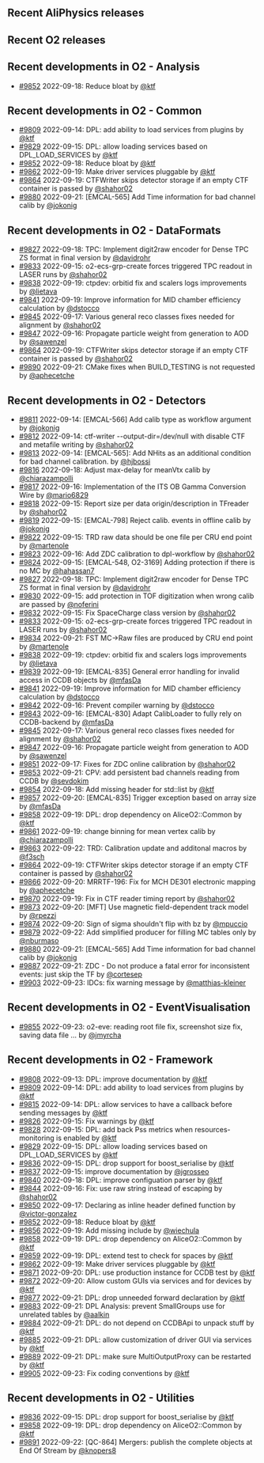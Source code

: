## Recent AliPhysics releases
## Recent O2 releases
## Recent developments in O2 - Analysis
- [\#9852](https://github.com/AliceO2Group/AliceO2/pull/9852) 2022-09-18: Reduce bloat by [@ktf](https://github.com/ktf)
## Recent developments in O2 - Common
- [\#9809](https://github.com/AliceO2Group/AliceO2/pull/9809) 2022-09-14: DPL: add ability to load services from plugins by [@ktf](https://github.com/ktf)
- [\#9829](https://github.com/AliceO2Group/AliceO2/pull/9829) 2022-09-15: DPL: allow loading services based on DPL_LOAD_SERVICES by [@ktf](https://github.com/ktf)
- [\#9852](https://github.com/AliceO2Group/AliceO2/pull/9852) 2022-09-18: Reduce bloat by [@ktf](https://github.com/ktf)
- [\#9862](https://github.com/AliceO2Group/AliceO2/pull/9862) 2022-09-19: Make driver services pluggable by [@ktf](https://github.com/ktf)
- [\#9864](https://github.com/AliceO2Group/AliceO2/pull/9864) 2022-09-19: CTFWriter skips detector storage if an empty CTF container is passed by [@shahor02](https://github.com/shahor02)
- [\#9880](https://github.com/AliceO2Group/AliceO2/pull/9880) 2022-09-21: [EMCAL-565] Add Time information for bad channel calib by [@jokonig](https://github.com/jokonig)
## Recent developments in O2 - DataFormats
- [\#9827](https://github.com/AliceO2Group/AliceO2/pull/9827) 2022-09-18: TPC: Implement digit2raw encoder for Dense TPC ZS format in final version by [@davidrohr](https://github.com/davidrohr)
- [\#9833](https://github.com/AliceO2Group/AliceO2/pull/9833) 2022-09-15: o2-ecs-grp-create forces triggered TPC readout in LASER runs by [@shahor02](https://github.com/shahor02)
- [\#9838](https://github.com/AliceO2Group/AliceO2/pull/9838) 2022-09-19: ctpdev: orbitid fix and scalers logs improvements by [@lietava](https://github.com/lietava)
- [\#9841](https://github.com/AliceO2Group/AliceO2/pull/9841) 2022-09-19: Improve information for MID chamber efficiency calculation by [@dstocco](https://github.com/dstocco)
- [\#9845](https://github.com/AliceO2Group/AliceO2/pull/9845) 2022-09-17: Various general reco classes fixes needed for alignment by [@shahor02](https://github.com/shahor02)
- [\#9847](https://github.com/AliceO2Group/AliceO2/pull/9847) 2022-09-16: Propagate particle weight from generation to AOD by [@sawenzel](https://github.com/sawenzel)
- [\#9864](https://github.com/AliceO2Group/AliceO2/pull/9864) 2022-09-19: CTFWriter skips detector storage if an empty CTF container is passed by [@shahor02](https://github.com/shahor02)
- [\#9890](https://github.com/AliceO2Group/AliceO2/pull/9890) 2022-09-21: CMake fixes when BUILD_TESTING is not requested by [@aphecetche](https://github.com/aphecetche)
## Recent developments in O2 - Detectors
- [\#9811](https://github.com/AliceO2Group/AliceO2/pull/9811) 2022-09-14: [EMCAL-566] Add calib type as workflow argument by [@jokonig](https://github.com/jokonig)
- [\#9812](https://github.com/AliceO2Group/AliceO2/pull/9812) 2022-09-14: ctf-writer --output-dir=/dev/null with disable CTF and metafile writing by [@shahor02](https://github.com/shahor02)
- [\#9813](https://github.com/AliceO2Group/AliceO2/pull/9813) 2022-09-14: [EMCAL-565]: Add NHits as an additional condition for bad channel calibration. by [@hjbossi](https://github.com/hjbossi)
- [\#9816](https://github.com/AliceO2Group/AliceO2/pull/9816) 2022-09-18: Adjust max-delay for meanVtx calib by [@chiarazampolli](https://github.com/chiarazampolli)
- [\#9817](https://github.com/AliceO2Group/AliceO2/pull/9817) 2022-09-16: Implementation of the ITS OB Gamma Conversion Wire by [@mario6829](https://github.com/mario6829)
- [\#9818](https://github.com/AliceO2Group/AliceO2/pull/9818) 2022-09-15: Report size per data origin/description in TFreader by [@shahor02](https://github.com/shahor02)
- [\#9819](https://github.com/AliceO2Group/AliceO2/pull/9819) 2022-09-15: [EMCAL-798] Reject calib. events in offline calib by [@jokonig](https://github.com/jokonig)
- [\#9822](https://github.com/AliceO2Group/AliceO2/pull/9822) 2022-09-15: TRD raw data should be one file per CRU end point by [@martenole](https://github.com/martenole)
- [\#9823](https://github.com/AliceO2Group/AliceO2/pull/9823) 2022-09-16: Add ZDC calibration to dpl-workflow by [@shahor02](https://github.com/shahor02)
- [\#9824](https://github.com/AliceO2Group/AliceO2/pull/9824) 2022-09-15: [EMCAL-548, O2-3169] Adding protection if there is no MC by [@hahassan7](https://github.com/hahassan7)
- [\#9827](https://github.com/AliceO2Group/AliceO2/pull/9827) 2022-09-18: TPC: Implement digit2raw encoder for Dense TPC ZS format in final version by [@davidrohr](https://github.com/davidrohr)
- [\#9830](https://github.com/AliceO2Group/AliceO2/pull/9830) 2022-09-15: add protection in TOF digitization when wrong calib are passed by [@noferini](https://github.com/noferini)
- [\#9832](https://github.com/AliceO2Group/AliceO2/pull/9832) 2022-09-15: Fix SpaceCharge class version by [@shahor02](https://github.com/shahor02)
- [\#9833](https://github.com/AliceO2Group/AliceO2/pull/9833) 2022-09-15: o2-ecs-grp-create forces triggered TPC readout in LASER runs by [@shahor02](https://github.com/shahor02)
- [\#9834](https://github.com/AliceO2Group/AliceO2/pull/9834) 2022-09-21: FST MC->Raw files are produced by CRU end point by [@martenole](https://github.com/martenole)
- [\#9838](https://github.com/AliceO2Group/AliceO2/pull/9838) 2022-09-19: ctpdev: orbitid fix and scalers logs improvements by [@lietava](https://github.com/lietava)
- [\#9839](https://github.com/AliceO2Group/AliceO2/pull/9839) 2022-09-19: [EMCAL-835] General error handling for invalid access in CCDB objects by [@mfasDa](https://github.com/mfasDa)
- [\#9841](https://github.com/AliceO2Group/AliceO2/pull/9841) 2022-09-19: Improve information for MID chamber efficiency calculation by [@dstocco](https://github.com/dstocco)
- [\#9842](https://github.com/AliceO2Group/AliceO2/pull/9842) 2022-09-16: Prevent compiler warning by [@dstocco](https://github.com/dstocco)
- [\#9843](https://github.com/AliceO2Group/AliceO2/pull/9843) 2022-09-16: [EMCAL-830] Adapt CalibLoader to fully rely on CCDB-backend by [@mfasDa](https://github.com/mfasDa)
- [\#9845](https://github.com/AliceO2Group/AliceO2/pull/9845) 2022-09-17: Various general reco classes fixes needed for alignment by [@shahor02](https://github.com/shahor02)
- [\#9847](https://github.com/AliceO2Group/AliceO2/pull/9847) 2022-09-16: Propagate particle weight from generation to AOD by [@sawenzel](https://github.com/sawenzel)
- [\#9851](https://github.com/AliceO2Group/AliceO2/pull/9851) 2022-09-17: Fixes for ZDC online calibration by [@shahor02](https://github.com/shahor02)
- [\#9853](https://github.com/AliceO2Group/AliceO2/pull/9853) 2022-09-21: CPV: add persistent bad channels reading from CCDB by [@sevdokim](https://github.com/sevdokim)
- [\#9854](https://github.com/AliceO2Group/AliceO2/pull/9854) 2022-09-18: Add missing header for std::list by [@ktf](https://github.com/ktf)
- [\#9857](https://github.com/AliceO2Group/AliceO2/pull/9857) 2022-09-20: [EMCAL-835] Trigger exception based on array size by [@mfasDa](https://github.com/mfasDa)
- [\#9858](https://github.com/AliceO2Group/AliceO2/pull/9858) 2022-09-19: DPL: drop dependency on AliceO2::Common by [@ktf](https://github.com/ktf)
- [\#9861](https://github.com/AliceO2Group/AliceO2/pull/9861) 2022-09-19: change binning for mean vertex calib by [@chiarazampolli](https://github.com/chiarazampolli)
- [\#9863](https://github.com/AliceO2Group/AliceO2/pull/9863) 2022-09-22: TRD: Calibration update and additonal macros by [@f3sch](https://github.com/f3sch)
- [\#9864](https://github.com/AliceO2Group/AliceO2/pull/9864) 2022-09-19: CTFWriter skips detector storage if an empty CTF container is passed by [@shahor02](https://github.com/shahor02)
- [\#9866](https://github.com/AliceO2Group/AliceO2/pull/9866) 2022-09-20: MRRTF-196: Fix for MCH DE301 electronic mapping by [@aphecetche](https://github.com/aphecetche)
- [\#9870](https://github.com/AliceO2Group/AliceO2/pull/9870) 2022-09-19: Fix in CTF reader timing report by [@shahor02](https://github.com/shahor02)
- [\#9873](https://github.com/AliceO2Group/AliceO2/pull/9873) 2022-09-20: [MFT] Use magnetic field-dependent track model by [@rpezzi](https://github.com/rpezzi)
- [\#9874](https://github.com/AliceO2Group/AliceO2/pull/9874) 2022-09-20: Sign of sigma shouldn't flip with bz by [@mpuccio](https://github.com/mpuccio)
- [\#9879](https://github.com/AliceO2Group/AliceO2/pull/9879) 2022-09-22: Add simplified producer for filling MC tables only by [@nburmaso](https://github.com/nburmaso)
- [\#9880](https://github.com/AliceO2Group/AliceO2/pull/9880) 2022-09-21: [EMCAL-565] Add Time information for bad channel calib by [@jokonig](https://github.com/jokonig)
- [\#9887](https://github.com/AliceO2Group/AliceO2/pull/9887) 2022-09-21: ZDC - Do not produce a fatal error for inconsistent events: just skip the TF by [@cortesep](https://github.com/cortesep)
- [\#9903](https://github.com/AliceO2Group/AliceO2/pull/9903) 2022-09-23: IDCs: fix warning message by [@matthias-kleiner](https://github.com/matthias-kleiner)
## Recent developments in O2 - EventVisualisation
- [\#9855](https://github.com/AliceO2Group/AliceO2/pull/9855) 2022-09-23: o2-eve: reading root file fix, screenshot size fix, saving data file … by [@jmyrcha](https://github.com/jmyrcha)
## Recent developments in O2 - Framework
- [\#9808](https://github.com/AliceO2Group/AliceO2/pull/9808) 2022-09-13: DPL: improve documentation by [@ktf](https://github.com/ktf)
- [\#9809](https://github.com/AliceO2Group/AliceO2/pull/9809) 2022-09-14: DPL: add ability to load services from plugins by [@ktf](https://github.com/ktf)
- [\#9815](https://github.com/AliceO2Group/AliceO2/pull/9815) 2022-09-14: DPL: allow services to have a callback before sending messages by [@ktf](https://github.com/ktf)
- [\#9826](https://github.com/AliceO2Group/AliceO2/pull/9826) 2022-09-15: Fix warnings by [@ktf](https://github.com/ktf)
- [\#9828](https://github.com/AliceO2Group/AliceO2/pull/9828) 2022-09-15: DPL: add back Pss metrics when resources-monitoring is enabled by [@ktf](https://github.com/ktf)
- [\#9829](https://github.com/AliceO2Group/AliceO2/pull/9829) 2022-09-15: DPL: allow loading services based on DPL_LOAD_SERVICES by [@ktf](https://github.com/ktf)
- [\#9836](https://github.com/AliceO2Group/AliceO2/pull/9836) 2022-09-15: DPL: drop support for boost_serialise by [@ktf](https://github.com/ktf)
- [\#9837](https://github.com/AliceO2Group/AliceO2/pull/9837) 2022-09-15: improve documentation by [@jgrosseo](https://github.com/jgrosseo)
- [\#9840](https://github.com/AliceO2Group/AliceO2/pull/9840) 2022-09-18: DPL: improve configuation parser by [@ktf](https://github.com/ktf)
- [\#9844](https://github.com/AliceO2Group/AliceO2/pull/9844) 2022-09-16: Fix: use raw string instead of escaping by [@shahor02](https://github.com/shahor02)
- [\#9850](https://github.com/AliceO2Group/AliceO2/pull/9850) 2022-09-17: Declaring as inline header defined function by [@victor-gonzalez](https://github.com/victor-gonzalez)
- [\#9852](https://github.com/AliceO2Group/AliceO2/pull/9852) 2022-09-18: Reduce bloat by [@ktf](https://github.com/ktf)
- [\#9856](https://github.com/AliceO2Group/AliceO2/pull/9856) 2022-09-19: Add missing include by [@wiechula](https://github.com/wiechula)
- [\#9858](https://github.com/AliceO2Group/AliceO2/pull/9858) 2022-09-19: DPL: drop dependency on AliceO2::Common by [@ktf](https://github.com/ktf)
- [\#9859](https://github.com/AliceO2Group/AliceO2/pull/9859) 2022-09-19: DPL: extend test to check for spaces by [@ktf](https://github.com/ktf)
- [\#9862](https://github.com/AliceO2Group/AliceO2/pull/9862) 2022-09-19: Make driver services pluggable by [@ktf](https://github.com/ktf)
- [\#9871](https://github.com/AliceO2Group/AliceO2/pull/9871) 2022-09-20: DPL: use production instance for CCDB test by [@ktf](https://github.com/ktf)
- [\#9872](https://github.com/AliceO2Group/AliceO2/pull/9872) 2022-09-20: Allow custom GUIs via services and for devices by [@ktf](https://github.com/ktf)
- [\#9877](https://github.com/AliceO2Group/AliceO2/pull/9877) 2022-09-21: DPL: drop unneeded forward declaration by [@ktf](https://github.com/ktf)
- [\#9883](https://github.com/AliceO2Group/AliceO2/pull/9883) 2022-09-21: DPL Analysis: prevent SmallGroups use for unrelated tables by [@aalkin](https://github.com/aalkin)
- [\#9884](https://github.com/AliceO2Group/AliceO2/pull/9884) 2022-09-21: DPL: do not depend on CCDBApi to unpack stuff by [@ktf](https://github.com/ktf)
- [\#9885](https://github.com/AliceO2Group/AliceO2/pull/9885) 2022-09-21: DPL: allow customization of driver GUI via services by [@ktf](https://github.com/ktf)
- [\#9889](https://github.com/AliceO2Group/AliceO2/pull/9889) 2022-09-21: DPL: make sure MultiOutputProxy can be restarted by [@ktf](https://github.com/ktf)
- [\#9905](https://github.com/AliceO2Group/AliceO2/pull/9905) 2022-09-23: Fix coding conventions by [@ktf](https://github.com/ktf)
## Recent developments in O2 - Utilities
- [\#9836](https://github.com/AliceO2Group/AliceO2/pull/9836) 2022-09-15: DPL: drop support for boost_serialise by [@ktf](https://github.com/ktf)
- [\#9858](https://github.com/AliceO2Group/AliceO2/pull/9858) 2022-09-19: DPL: drop dependency on AliceO2::Common by [@ktf](https://github.com/ktf)
- [\#9891](https://github.com/AliceO2Group/AliceO2/pull/9891) 2022-09-22: [QC-864] Mergers: publish the complete objects at End Of Stream by [@knopers8](https://github.com/knopers8)
